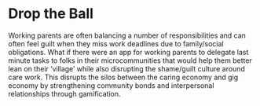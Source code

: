 # Drop the Ball

Working parents are often balancing a number of responsibilities and can often feel guilt when they miss work deadlines due to family/social obligations. What if there were an app for working parents to delegate last minute tasks to folks in their microcommunities that would help them better lean on their ‘village’ while also disrupting the shame/guilt culture around care work. This disrupts the silos between the caring economy and gig economy by strengthening community bonds and interpersonal relationships through gamification.